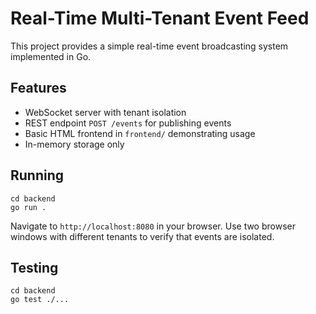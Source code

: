 # Real-Time Multi-Tenant Event Feed

This project provides a simple real-time event broadcasting system implemented in Go.

## Features

- WebSocket server with tenant isolation
- REST endpoint `POST /events` for publishing events
- Basic HTML frontend in `frontend/` demonstrating usage
- In-memory storage only

## Running

```
cd backend
go run .
```

Navigate to `http://localhost:8080` in your browser. Use two browser windows with different tenants to verify that events are isolated.

## Testing

```
cd backend
go test ./...
```

